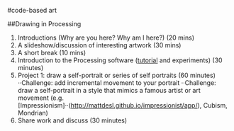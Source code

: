 #code-based art

##Drawing in Processing

1. Introductions (Why are you here? Why am I here?) (20 mins)
2. A slideshow/discussion of interesting artwork (30 mins)
3. A short break (10 mins)
4. Introduction to the Processing software ([tutorial](https://www.raspberrypi.org/learning/introduction-to-processing/worksheet/) and experiments) (30 minutes)
5. Project 1: draw a self-portrait or series of self portraits (60 minutes)
··Challenge: add incremental movement to your portrait
··Challenge: draw a self-portrait in a style that mimics a famous artist or art movement (e.g. [Impressionism]··(http://mattdesl.github.io/impressionist/app/), Cubism, Mondrian)  
6. Share work and discuss (30 minutes) 


